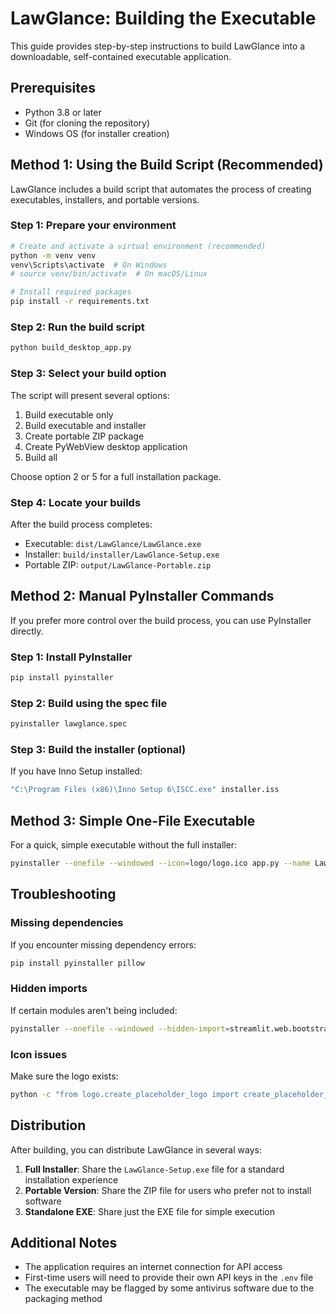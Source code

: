 # LawGlance: Building the Executable

This guide provides step-by-step instructions to build LawGlance into a downloadable, self-contained executable application.

## Prerequisites

- Python 3.8 or later
- Git (for cloning the repository)
- Windows OS (for installer creation)

## Method 1: Using the Build Script (Recommended)

LawGlance includes a build script that automates the process of creating executables, installers, and portable versions.

### Step 1: Prepare your environment

```bash
# Create and activate a virtual environment (recommended)
python -m venv venv
venv\Scripts\activate  # On Windows
# source venv/bin/activate  # On macOS/Linux

# Install required packages
pip install -r requirements.txt
```

### Step 2: Run the build script

```bash
python build_desktop_app.py
```

### Step 3: Select your build option

The script will present several options:
1. Build executable only
2. Build executable and installer
3. Create portable ZIP package
4. Create PyWebView desktop application
5. Build all

Choose option 2 or 5 for a full installation package.

### Step 4: Locate your builds

After the build process completes:
- Executable: `dist/LawGlance/LawGlance.exe`
- Installer: `build/installer/LawGlance-Setup.exe`
- Portable ZIP: `output/LawGlance-Portable.zip`

## Method 2: Manual PyInstaller Commands

If you prefer more control over the build process, you can use PyInstaller directly.

### Step 1: Install PyInstaller

```bash
pip install pyinstaller
```

### Step 2: Build using the spec file

```bash
pyinstaller lawglance.spec
```

### Step 3: Build the installer (optional)

If you have Inno Setup installed:

```bash
"C:\Program Files (x86)\Inno Setup 6\ISCC.exe" installer.iss
```

## Method 3: Simple One-File Executable

For a quick, simple executable without the full installer:

```bash
pyinstaller --onefile --windowed --icon=logo/logo.ico app.py --name LawGlance
```

## Troubleshooting

### Missing dependencies

If you encounter missing dependency errors:

```bash
pip install pyinstaller pillow
```

### Hidden imports

If certain modules aren't being included:

```bash
pyinstaller --onefile --windowed --hidden-import=streamlit.web.bootstrap --hidden-import=langchain_openai app.py
```

### Icon issues

Make sure the logo exists:

```bash
python -c "from logo.create_placeholder_logo import create_placeholder_logo; create_placeholder_logo()"
```

## Distribution

After building, you can distribute LawGlance in several ways:

1. **Full Installer**: Share the `LawGlance-Setup.exe` file for a standard installation experience
2. **Portable Version**: Share the ZIP file for users who prefer not to install software
3. **Standalone EXE**: Share just the EXE file for simple execution

## Additional Notes

- The application requires an internet connection for API access
- First-time users will need to provide their own API keys in the `.env` file
- The executable may be flagged by some antivirus software due to the packaging method
